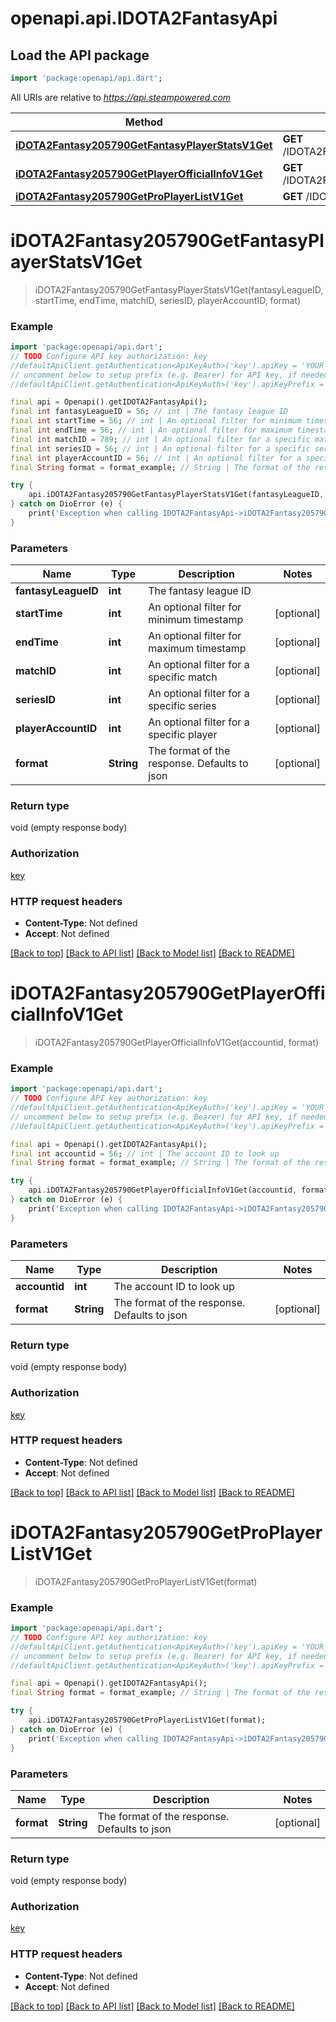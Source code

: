 # openapi.api.IDOTA2FantasyApi

## Load the API package
```dart
import 'package:openapi/api.dart';
```

All URIs are relative to *https://api.steampowered.com*

Method | HTTP request | Description
------------- | ------------- | -------------
[**iDOTA2Fantasy205790GetFantasyPlayerStatsV1Get**](IDOTA2FantasyApi.md#idota2fantasy205790getfantasyplayerstatsv1get) | **GET** /IDOTA2Fantasy_205790/GetFantasyPlayerStats/v1 | 
[**iDOTA2Fantasy205790GetPlayerOfficialInfoV1Get**](IDOTA2FantasyApi.md#idota2fantasy205790getplayerofficialinfov1get) | **GET** /IDOTA2Fantasy_205790/GetPlayerOfficialInfo/v1 | 
[**iDOTA2Fantasy205790GetProPlayerListV1Get**](IDOTA2FantasyApi.md#idota2fantasy205790getproplayerlistv1get) | **GET** /IDOTA2Fantasy_205790/GetProPlayerList/v1 | 


# **iDOTA2Fantasy205790GetFantasyPlayerStatsV1Get**
> iDOTA2Fantasy205790GetFantasyPlayerStatsV1Get(fantasyLeagueID, startTime, endTime, matchID, seriesID, playerAccountID, format)



### Example
```dart
import 'package:openapi/api.dart';
// TODO Configure API key authorization: key
//defaultApiClient.getAuthentication<ApiKeyAuth>('key').apiKey = 'YOUR_API_KEY';
// uncomment below to setup prefix (e.g. Bearer) for API key, if needed
//defaultApiClient.getAuthentication<ApiKeyAuth>('key').apiKeyPrefix = 'Bearer';

final api = Openapi().getIDOTA2FantasyApi();
final int fantasyLeagueID = 56; // int | The fantasy league ID
final int startTime = 56; // int | An optional filter for minimum timestamp
final int endTime = 56; // int | An optional filter for maximum timestamp
final int matchID = 789; // int | An optional filter for a specific match
final int seriesID = 56; // int | An optional filter for a specific series
final int playerAccountID = 56; // int | An optional filter for a specific player
final String format = format_example; // String | The format of the response. Defaults to json

try {
    api.iDOTA2Fantasy205790GetFantasyPlayerStatsV1Get(fantasyLeagueID, startTime, endTime, matchID, seriesID, playerAccountID, format);
} catch on DioError (e) {
    print('Exception when calling IDOTA2FantasyApi->iDOTA2Fantasy205790GetFantasyPlayerStatsV1Get: $e\n');
}
```

### Parameters

Name | Type | Description  | Notes
------------- | ------------- | ------------- | -------------
 **fantasyLeagueID** | **int**| The fantasy league ID | 
 **startTime** | **int**| An optional filter for minimum timestamp | [optional] 
 **endTime** | **int**| An optional filter for maximum timestamp | [optional] 
 **matchID** | **int**| An optional filter for a specific match | [optional] 
 **seriesID** | **int**| An optional filter for a specific series | [optional] 
 **playerAccountID** | **int**| An optional filter for a specific player | [optional] 
 **format** | **String**| The format of the response. Defaults to json | [optional] 

### Return type

void (empty response body)

### Authorization

[key](../README.md#key)

### HTTP request headers

 - **Content-Type**: Not defined
 - **Accept**: Not defined

[[Back to top]](#) [[Back to API list]](../README.md#documentation-for-api-endpoints) [[Back to Model list]](../README.md#documentation-for-models) [[Back to README]](../README.md)

# **iDOTA2Fantasy205790GetPlayerOfficialInfoV1Get**
> iDOTA2Fantasy205790GetPlayerOfficialInfoV1Get(accountid, format)



### Example
```dart
import 'package:openapi/api.dart';
// TODO Configure API key authorization: key
//defaultApiClient.getAuthentication<ApiKeyAuth>('key').apiKey = 'YOUR_API_KEY';
// uncomment below to setup prefix (e.g. Bearer) for API key, if needed
//defaultApiClient.getAuthentication<ApiKeyAuth>('key').apiKeyPrefix = 'Bearer';

final api = Openapi().getIDOTA2FantasyApi();
final int accountid = 56; // int | The account ID to look up
final String format = format_example; // String | The format of the response. Defaults to json

try {
    api.iDOTA2Fantasy205790GetPlayerOfficialInfoV1Get(accountid, format);
} catch on DioError (e) {
    print('Exception when calling IDOTA2FantasyApi->iDOTA2Fantasy205790GetPlayerOfficialInfoV1Get: $e\n');
}
```

### Parameters

Name | Type | Description  | Notes
------------- | ------------- | ------------- | -------------
 **accountid** | **int**| The account ID to look up | 
 **format** | **String**| The format of the response. Defaults to json | [optional] 

### Return type

void (empty response body)

### Authorization

[key](../README.md#key)

### HTTP request headers

 - **Content-Type**: Not defined
 - **Accept**: Not defined

[[Back to top]](#) [[Back to API list]](../README.md#documentation-for-api-endpoints) [[Back to Model list]](../README.md#documentation-for-models) [[Back to README]](../README.md)

# **iDOTA2Fantasy205790GetProPlayerListV1Get**
> iDOTA2Fantasy205790GetProPlayerListV1Get(format)



### Example
```dart
import 'package:openapi/api.dart';
// TODO Configure API key authorization: key
//defaultApiClient.getAuthentication<ApiKeyAuth>('key').apiKey = 'YOUR_API_KEY';
// uncomment below to setup prefix (e.g. Bearer) for API key, if needed
//defaultApiClient.getAuthentication<ApiKeyAuth>('key').apiKeyPrefix = 'Bearer';

final api = Openapi().getIDOTA2FantasyApi();
final String format = format_example; // String | The format of the response. Defaults to json

try {
    api.iDOTA2Fantasy205790GetProPlayerListV1Get(format);
} catch on DioError (e) {
    print('Exception when calling IDOTA2FantasyApi->iDOTA2Fantasy205790GetProPlayerListV1Get: $e\n');
}
```

### Parameters

Name | Type | Description  | Notes
------------- | ------------- | ------------- | -------------
 **format** | **String**| The format of the response. Defaults to json | [optional] 

### Return type

void (empty response body)

### Authorization

[key](../README.md#key)

### HTTP request headers

 - **Content-Type**: Not defined
 - **Accept**: Not defined

[[Back to top]](#) [[Back to API list]](../README.md#documentation-for-api-endpoints) [[Back to Model list]](../README.md#documentation-for-models) [[Back to README]](../README.md)

